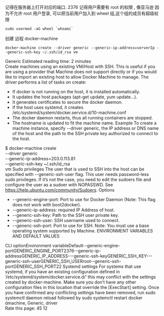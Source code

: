 记得在服务器上打开对应的端口. 2376
记得用户需要有 root 的权限 , 像亚马逊 因为不允许 root 用户登录, 可以把当前用户加入到 wheel 组,这个组的成员有超级权限


    sudo usermod -aG wheel `whoami`

创建 远程  docker-machine

    docker-machine create --driver generic --generic-ip-address=serverIp --generic-ssh-key ~/.ssh/id_rsa vm





Generic
  Estimated reading time:            2 minutes   
Create machines using an existing VM/Host with SSH.
This is useful if you are using a provider that Machine does not support directly or if you would like to import an existing host to allow Docker Machine to manage.
The driver performs a list of tasks on create:
* If docker is not running on the host, it is installed automatically.
* It updates the host packages (apt-get update, yum update...).
* It generates certificates to secure the docker daemon.
* If the host uses systemd, it creates /etc/systemd/system/docker.service.d/10-machine.conf
* The docker daemon restarts, thus all running containers are stopped.
* The hostname is updated to fit the machine name.
Example
To create a machine instance, specify --driver generic, the IP address or DNS name of the host and the path to the SSH private key authorized to connect to the host.

$ docker-machine create \
  --driver generic \
  --generic-ip-address=203.0.113.81 \
  --generic-ssh-key ~/.ssh/id_rsa \
  vm
Sudo privileges
The user that is used to SSH into the host can be specified with --generic-ssh-user flag. This user needs password-less sudo privileges. If it’s not the case, you need to edit the sudoers file and configure the user as a sudoer with NOPASSWD. See https://help.ubuntu.com/community/Sudoers.
Options
* --generic-engine-port: Port to use for Docker Daemon (Note: This flag does not work with boot2docker).
* --generic-ip-address: required IP Address of host.
* --generic-ssh-key: Path to the SSH user private key.
* --generic-ssh-user: SSH username used to connect.
* --generic-ssh-port: Port to use for SSH.
Note: You must use a base operating system supported by Machine.
ENVIRONMENT VARIABLES AND DEFAULT VALUES

CLI optionEnvironment variableDefault--generic-engine-portGENERIC_ENGINE_PORT2376--generic-ip-addressGENERIC_IP_ADDRESS---generic-ssh-keyGENERIC_SSH_KEY---generic-ssh-userGENERIC_SSH_USERroot--generic-ssh-portGENERIC_SSH_PORT22
Systemd settings
For systems that use systemd, if you have an existing configuration defined in ‘/etc/systemd/system/docker.service.d/’ this  may conflict with the settings created by docker-machine.  Make sure you don’t have any other configuration files in this location that override the [ExecStart] setting.
Once you have confirmed any conflicting settings have been removed, run sudo systemctl daemon reload followed by sudo systemctl restart docker
machine, Generic, driver                  
Rate this page:
 45 12 
